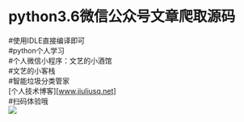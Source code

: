 # python3.6微信公众号文章爬取源码</br>
#使用IDLE直接编译即可</br>
#python个人学习</br>
#个人微信小程序：文艺的小酒馆</br>
#文艺的小客栈</br>
#智能垃圾分类管家</br>
[个人技术博客][www.jiuliusq.net]</br>
#扫码体验哦</br>
<img src="https://avatars2.githubusercontent.com/u/35190927" width:200px height:200px>

